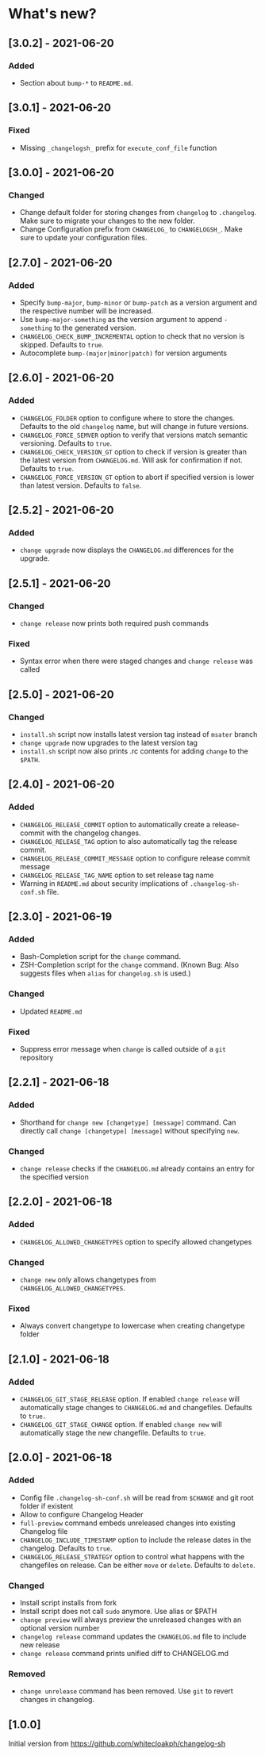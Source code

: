 # What's new?

## [3.0.2] - 2021-06-20
### Added
- Section about `bump-*` to `README.md`.

## [3.0.1] - 2021-06-20
### Fixed
- Missing `_changelogsh_` prefix for `execute_conf_file` function

## [3.0.0] - 2021-06-20
### Changed
- Change default folder for storing changes from `changelog` to `.changelog`. Make sure to migrate your changes to the new folder.
- Change Configuration prefix from `CHANGELOG_` to `CHANGELOGSH_`. Make sure to update your configuration files.

## [2.7.0] - 2021-06-20
### Added
- Specify `bump-major`, `bump-minor` or `bump-patch` as a version argument and the respective number will be increased.
- Use `bump-major-something` as the version argument to append `-something` to the generated version.
- `CHANGELOG_CHECK_BUMP_INCREMENTAL` option to check that no version is skipped. Defaults to `true`.
- Autocomplete `bump-(major|minor|patch)` for version arguments

## [2.6.0] - 2021-06-20
### Added
- `CHANGELOG_FOLDER` option to configure where to store the changes. Defaults to the old `changelog` name, but will change in future versions.
- `CHANGELOG_FORCE_SEMVER` option to verify that versions match semantic versioning. Defaults to `true`.
- `CHANGELOG_CHECK_VERSION_GT` option to check if version is greater than the latest version from `CHANGELOG.md`. Will ask for confirmation if not. Defaults to `true`.
- `CHANGELOG_FORCE_VERSION_GT` option to abort if specified version is lower than latest version. Defaults to `false`.

## [2.5.2] - 2021-06-20
### Added
- `change upgrade` now displays the `CHANGELOG.md` differences for the upgrade.

## [2.5.1] - 2021-06-20
### Changed
- `change release` now prints both required push commands

### Fixed
- Syntax error when there were staged changes and `change release` was called

## [2.5.0] - 2021-06-20
### Changed
- `install.sh` script now installs latest version tag instead of `msater` branch
- `change upgrade` now upgrades to the latest version tag
- `install.sh` script now also prints .rc contents for adding `change` to the `$PATH`.

## [2.4.0] - 2021-06-20
### Added
- `CHANGELOG_RELEASE_COMMIT` option to automatically create a release-commit with the changelog changes.
- `CHANGELOG_RELEASE_TAG` option to also automatically tag the release commit.
- `CHANGELOG_RELEASE_COMMIT_MESSAGE` option to configure release commit message
- `CHANGELOG_RELEASE_TAG_NAME` option to set release tag name
- Warning in `README.md` about security implications of `.changelog-sh-conf.sh` file.

## [2.3.0] - 2021-06-19
### Added
- Bash-Completion script for the `change` command.
- ZSH-Completion script for the `change` command. (Known Bug: Also suggests files when `alias` for `changelog.sh` is used.)

### Changed
- Updated `README.md`

### Fixed
- Suppress error message when `change` is called outside of a `git` repository

## [2.2.1] - 2021-06-18
### Added
- Shorthand for `change new [changetype] [message]` command. Can directly call `change [changetype] [message]` without specifying `new`.

### Changed
- `change release` checks if the `CHANGELOG.md` already contains an entry for the specified version

## [2.2.0] - 2021-06-18
### Added
- `CHANGELOG_ALLOWED_CHANGETYPES` option to specify allowed changetypes

### Changed
- `change new` only allows changetypes from `CHANGELOG_ALLOWED_CHANGETYPES`.

### Fixed
- Always convert changetype to lowercase when creating changetype folder

## [2.1.0] - 2021-06-18
### Added
- `CHANGELOG_GIT_STAGE_RELEASE` option. If enabled `change release` will automatically stage changes to `CHANGELOG.md` and changefiles. Defaults to `true.`
- `CHANGELOG_GIT_STAGE_CHANGE` option. If enabled `change new` will automatically stage the new changefile. Defaults to `true`.

## [2.0.0] - 2021-06-18
### Added
- Config file `.changelog-sh-conf.sh` will be read from `$CHANGE` and git root folder if existent
- Allow to configure Changelog Header
- `full-preview` command embeds unreleased changes into existing Changelog file
- `CHANGELOG_INCLUDE_TIMESTAMP` option to include the release dates in the changelog. Defaults to `true`.
- `CHANGELOG_RELEASE_STRATEGY` option to control what happens with the changefiles on release. Can be either `move` or `delete`. Defaults to `delete`.

### Changed
- Install script installs from fork
- Install script does not call `sudo` anymore. Use alias or $PATH
- `change preview` will always preview the unreleased changes with an optional version number
- `changelog release` command updates the `CHANGELOG.md` file to include new release
- `change release` command prints unified diff to CHANGELOG.md

### Removed
- `change unrelease` command has been removed. Use `git` to revert changes in changelog.

## [1.0.0]
Initial version from https://github.com/whitecloakph/changelog-sh

